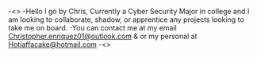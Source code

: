 -<>
-Hello I go by Chris, Currently a Cyber Security Major in college and I am looking to collaborate, shadow, or apprentice any projects looking to take me on board.
-You can contact me at my email Christopher.enriquez01@outlook.com & or my personal at Hotjaffacake@hotmail.com
-<>
